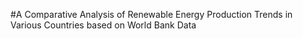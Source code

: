 #A Comparative Analysis of Renewable Energy Production Trends in Various Countries based on World Bank Data
